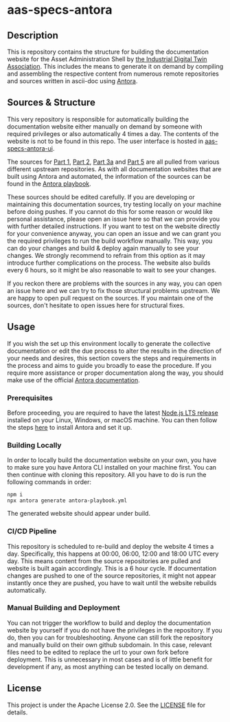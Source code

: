# aas-specs-antora

## Description
This is repository contains the structure for building the documentation website for the Asset Administration Shell by [the Industrial Digital Twin Association](https://industrialdigitaltwin.org). This includes the means to generate it on demand by compiling and assembling the respective content from numerous remote repositories and sources written in ascii-doc using [Antora](https://antora.org/).

## Sources & Structure
This very repository is responsible for automatically building the documentation website either manually on demand by someone with required privileges or also automatically 4 times a day. The contents of the website is not to be found in this repo. The user interface is hosted in [aas-specs-antora-ui](https://github.com/admin-shell-io/aas-specs-antora-ui).

The sources for [Part 1](https://github.com/admin-shell-io/aas-specs/), [Part 2](https://github.com/admin-shell-io/aas-specs-api), [Part 3a](https://github.com/admin-shell-io/aas-specs-iec61360) and [Part 5](https://github.com/admin-shell-io/aas-specs-aasx) are all pulled from various different upstream repositories. As with all documentation websites that are built using Antora and automated, the information of the sources can be found in the [Antora playbook](antora-playbook.yml).

These sources should be edited carefully. If you are developing or maintaining this documentation sources, try testing locally on your machine before doing pushes. If you cannot do this for some reason or would like personal assistance, please open an issue here so that we can provide you with further detailed instructions. If you want to test on the website directly for your convenience anyway, you can open an issue and we can grant you the required privileges to run the build workflow manually. This way, you can do your changes and build & deploy again manually to see your changes. We strongly recommend to refrain from this option as it may introduce further complications on the process. The website also builds every 6 hours, so it might be also reasonable to wait to see your changes.

If you reckon there are problems with the sources in any way, you can open an issue here and we can try to fix those structural problems upstream. We are happy to open pull request on the sources. If you maintain one of the sources, don't hesitate to open issues here for structural fixes.

## Usage

If you wish the set up this environment locally to generate the collective documentation or edit the due process to alter the results in the direction of your needs and desires, this section covers the steps and requirements in the process and aims to guide you broadly to ease the procedure. If you require more assistance or proper documentation along the way, you should make use of the official [Antora documentation](https://docs.antora.org/antora/latest/).

### Prerequisites

Before proceeding, you are required to have the latest [Node.js LTS release](https://nodejs.org/en/download) installed on your Linux, Windows, or macOS machine. You can then follow the steps [here](https://docs.antora.org/antora/latest/install/install-antora/) to install Antora and set it up.

### Building Locally
In order to locally build the documentation website on your own, you have to make sure you have Antora CLI installed on your machine first. You can then continue with cloning this repository. All you have to do is run the following commands in order:
```
npm i
npx antora generate antora-playbook.yml
```
The generated website should appear under build.

### CI/CD Pipeline
This repository is scheduled to re-build and deploy the website 4 times a day. Specifically, this happens at 00:00, 06:00, 12:00 and 18:00 UTC every day. This means content from the source repositories are pulled and website is built again accordingly. This is a 6 hour cycle. If documentation changes are pushed to one of the source repositories, it might not appear instantly once they are pushed, you have to wait until the website rebuilds automatically.

### Manual Building and Deployment
You can not trigger the workflow to build and deploy the documentation website by yourself if you do not have the privileges in the repository. If you do, then you can for troubleshooting. Anyone can still fork the repository and manually build on their own github subdomain. In this case, relevant files need to be edited to replace the url to your own fork before deployment. This is unnecessary in most cases and is of little benefit for development if any, as most anything can be tested locally on demand.

## License
This project is under the Apache License 2.0. See the [LICENSE](LICENSE) file for details.
